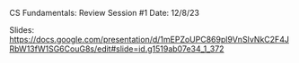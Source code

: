 CS Fundamentals: Review Session #1
Date: 12/8/23

Slides: https://docs.google.com/presentation/d/1mEPZoUPC869pl9VnSIvNkC2F4JRbW13fW1SG6CouG8s/edit#slide=id.g1519ab07e34_1_372